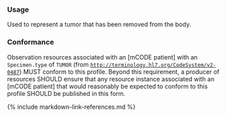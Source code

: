 ### Usage

Used to represent a tumor that has been removed from the body.

### Conformance

Observation resources associated with an [mCODE patient] with an `Specimen.type` of `TUMOR` (from [`http://terminology.hl7.org/CodeSystem/v2-0487`](http://terminology.hl7.org/2.1.0/CodeSystem-v2-0487.html)) MUST conform to this profile. Beyond this requirement, a producer of resources SHOULD ensure that any resource instance associated with an [mCODE patient] that would reasonably be expected to conform to this profile SHOULD be published in this form.

{% include markdown-link-references.md %}

